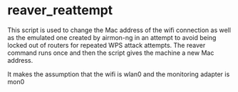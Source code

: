 reaver_reattempt
================

This script is used to change the Mac address of the wifi connection as well as the emulated one created by airmon-ng in an attempt to avoid being locked out of routers for repeated WPS attack attempts. The reaver command runs once and then the script gives the machine a new Mac address.

It makes the assumption that the wifi is wlan0 and the monitoring adapter is mon0
